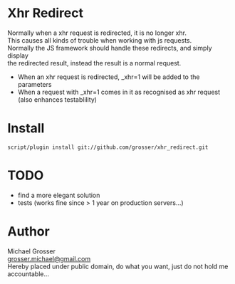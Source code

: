 Xhr Redirect
=============
Normally when a xhr request is redirected, it is no longer xhr.  
This causes all kinds of trouble when working with js requests.  
Normally the JS framework should handle these redirects, and simply display  
the redirected result, instead the result is a normal request.  

 - When an xhr request is redirected, _xhr=1 will be added to the parameters
 - When a request with _xhr=1 comes in it as recognised as xhr request (also enhances testablility)

Install
=======
    script/plugin install git://github.com/grosser/xhr_redirect.git

TODO
====
 - find a more elegant solution
 - tests (works fine since > 1 year on production servers...)

Author
======
Michael Grosser  
grosser.michael@gmail.com  
Hereby placed under public domain, do what you want, just do not hold me accountable...  

